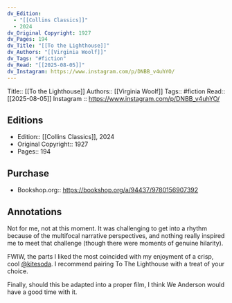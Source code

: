 ```yaml
---
dv_Edition:
  - "[[Collins Classics]]"
  - 2024
dv_Original Copyright: 1927
dv_Pages: 194
dv_Title: "[[To the Lighthouse]]"
dv_Authors: "[[Virginia Woolf]]"
dv_Tags: "#fiction"
dv_Read: "[[2025-08-05]]"
dv_Instagram: https://www.instagram.com/p/DNBB_v4uhYO/
---
```

Title:: [[To the Lighthouse]]
Authors:: [[Virginia Woolf]]
Tags:: #fiction 
Read:: [[2025-08-05]]
Instagram :: https://www.instagram.com/p/DNBB_v4uhYO/
## Editions
- Edition:: [[Collins Classics]], 2024
- Original Copyright:: 1927
- Pages:: 194

## Purchase
* Bookshop.org:: https://bookshop.org/a/94437/9780156907392
## Annotations

Not for me, not at this moment. It was challenging to get into a rhythm because of the multifocal narrative perspectives, and nothing really inspired me to meet that challenge (though there were moments of genuine hilarity).   
  
FWIW, the parts I liked the most coincided with my enjoyment of a crisp, cool [@kitesoda](https://www.instagram.com/kitesoda/). I recommend pairing To The Lighthouse with a treat of your choice.   
  
Finally, should this be adapted into a proper film, I think We Anderson would have a good time with it.